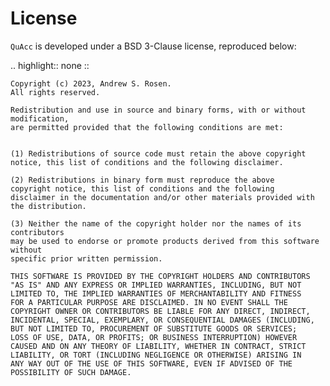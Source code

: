 # License

``QuAcc`` is developed under a BSD 3-Clause license, reproduced below:

.. highlight:: none
::

    Copyright (c) 2023, Andrew S. Rosen.
    All rights reserved.

    Redistribution and use in source and binary forms, with or without modification,
    are permitted provided that the following conditions are met:


    (1) Redistributions of source code must retain the above copyright
    notice, this list of conditions and the following disclaimer.

    (2) Redistributions in binary form must reproduce the above
    copyright notice, this list of conditions and the following
    disclaimer in the documentation and/or other materials provided with
    the distribution.

    (3) Neither the name of the copyright holder nor the names of its contributors
    may be used to endorse or promote products derived from this software without
    specific prior written permission.

    THIS SOFTWARE IS PROVIDED BY THE COPYRIGHT HOLDERS AND CONTRIBUTORS
    "AS IS" AND ANY EXPRESS OR IMPLIED WARRANTIES, INCLUDING, BUT NOT
    LIMITED TO, THE IMPLIED WARRANTIES OF MERCHANTABILITY AND FITNESS
    FOR A PARTICULAR PURPOSE ARE DISCLAIMED. IN NO EVENT SHALL THE
    COPYRIGHT OWNER OR CONTRIBUTORS BE LIABLE FOR ANY DIRECT, INDIRECT,
    INCIDENTAL, SPECIAL, EXEMPLARY, OR CONSEQUENTIAL DAMAGES (INCLUDING,
    BUT NOT LIMITED TO, PROCUREMENT OF SUBSTITUTE GOODS OR SERVICES;
    LOSS OF USE, DATA, OR PROFITS; OR BUSINESS INTERRUPTION) HOWEVER
    CAUSED AND ON ANY THEORY OF LIABILITY, WHETHER IN CONTRACT, STRICT
    LIABILITY, OR TORT (INCLUDING NEGLIGENCE OR OTHERWISE) ARISING IN
    ANY WAY OUT OF THE USE OF THIS SOFTWARE, EVEN IF ADVISED OF THE
    POSSIBILITY OF SUCH DAMAGE.
